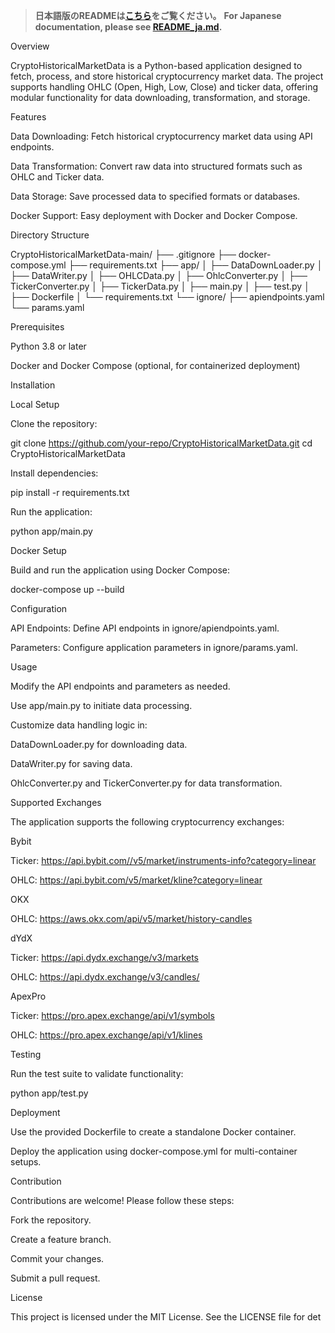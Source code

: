 > **日本語版のREADMEは[こちら](README_ja.md)をご覧ください。**
> **For Japanese documentation, please see [README_ja.md](README_ja.md).**

Overview

CryptoHistoricalMarketData is a Python-based application designed to fetch, process, and store historical cryptocurrency market data. The project supports handling OHLC (Open, High, Low, Close) and ticker data, offering modular functionality for data downloading, transformation, and storage.

Features

Data Downloading: Fetch historical cryptocurrency market data using API endpoints.

Data Transformation: Convert raw data into structured formats such as OHLC and Ticker data.

Data Storage: Save processed data to specified formats or databases.

Docker Support: Easy deployment with Docker and Docker Compose.

Directory Structure

CryptoHistoricalMarketData-main/
├── .gitignore
├── docker-compose.yml
├── requirements.txt
├── app/
│   ├── DataDownLoader.py
│   ├── DataWriter.py
│   ├── OHLCData.py
│   ├── OhlcConverter.py
│   ├── TickerConverter.py
│   ├── TickerData.py
│   ├── main.py
│   ├── test.py
│   ├── Dockerfile
│   └── requirements.txt
└── ignore/
    ├── apiendpoints.yaml
    └── params.yaml

Prerequisites

Python 3.8 or later

Docker and Docker Compose (optional, for containerized deployment)

Installation

Local Setup

Clone the repository:

git clone https://github.com/your-repo/CryptoHistoricalMarketData.git
cd CryptoHistoricalMarketData

Install dependencies:

pip install -r requirements.txt

Run the application:

python app/main.py

Docker Setup

Build and run the application using Docker Compose:

docker-compose up --build

Configuration

API Endpoints: Define API endpoints in ignore/apiendpoints.yaml.

Parameters: Configure application parameters in ignore/params.yaml.

Usage

Modify the API endpoints and parameters as needed.

Use app/main.py to initiate data processing.

Customize data handling logic in:

DataDownLoader.py for downloading data.

DataWriter.py for saving data.

OhlcConverter.py and TickerConverter.py for data transformation.

Supported Exchanges

The application supports the following cryptocurrency exchanges:

Bybit

Ticker: https://api.bybit.com//v5/market/instruments-info?category=linear

OHLC: https://api.bybit.com/v5/market/kline?category=linear

OKX

OHLC: https://aws.okx.com/api/v5/market/history-candles

dYdX

Ticker: https://api.dydx.exchange/v3/markets

OHLC: https://api.dydx.exchange/v3/candles/

ApexPro

Ticker: https://pro.apex.exchange/api/v1/symbols

OHLC: https://pro.apex.exchange/api/v1/klines

Testing

Run the test suite to validate functionality:

python app/test.py

Deployment

Use the provided Dockerfile to create a standalone Docker container.

Deploy the application using docker-compose.yml for multi-container setups.

Contribution

Contributions are welcome! Please follow these steps:

Fork the repository.

Create a feature branch.

Commit your changes.

Submit a pull request.

License

This project is licensed under the MIT License. See the LICENSE file for det
